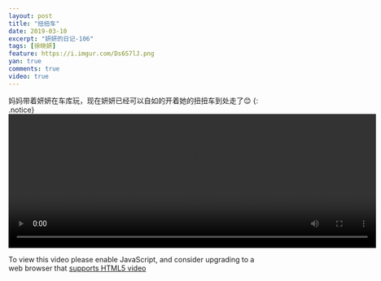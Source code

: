 ```yaml
---
layout: post
title: "扭扭车"
date: 2019-03-10
excerpt: "妍妍的日记-106"
tags: [徐晓妍]
feature: https://i.imgur.com/Ds6S7lJ.png
yan: true
comments: true
video: true
---
```

妈妈带着妍妍在车库玩，现在妍妍已经可以自如的开着她的扭扭车到处走了😊
{: .notice}
<video id="my-video" class="video-js vjs-16-9 clipboard" controls preload="auto" width="722" height="264" data-setup="{}">
    <source src="{{ site.staticUrl }}/yanyan/video/cknnc.mp4" type='video/mp4'>
    <p class="vjs-no-js">
      To view this video please enable JavaScript, and consider upgrading to a web browser that
      <a href="http://videojs.com/html5-video-support/" target="_blank">supports HTML5 video</a>
    </p>
</video>
